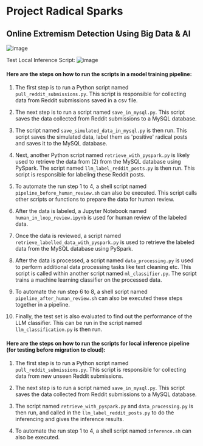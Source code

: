 # Project Radical Sparks
## Online Extremism Detection Using Big Data & AI

![image](https://github.com/wbcmthh42/bead_pyspark/assets/104043746/b813136a-96ff-4af7-9ecf-90cf3c0c6c6a)

Test Local Inference Script:
![image](https://github.com/wbcmthh42/bead_pyspark/assets/104043746/b7fcc649-7aa6-4a69-bddd-a7749b44d50f)

#### Here are the steps on how to run the scripts in a model training pipeline:

1. The first step is to run a Python script named ``pull_reddit_submissions.py``. This script is responsible for collecting data from Reddit submissions saved in a csv file.

2. The next step is to run a script named ``save_in_mysql.py``. This script saves the data collected from Reddit submissions to a MySQL database.

3. The script named ``save_simulated_data_in_mysql.py`` is then run. This script saves the simulated data, label them as 'positive' radical posts and saves it to the MySQL database.

4. Next, another Python script named ``retrieve_with_pyspark.py`` is likely used to retrieve the data from (2) from the MySQL database using PySpark. The script named ``llm_label_reddit_posts.py`` is then run. This script is responsible for labeling these Reddit posts.

5. To automate the run step 1 to 4, a shell script named ``pipeline_before_human_review.sh`` can also be executed. This script calls other scripts or functions to prepare the data for human review.

6. After the data is labeled, a Jupyter Notebook named ``human_in_loop_review.ipynb`` is used for human review of the labeled data.

7. Once the data is reviewed, a script named ``retrieve_labelled_data_with_pyspark.py`` is used to retrieve the labeled data from the MySQL database using PySpark.

8. After the data is processed, a script named ``data_processing.py`` is used to perform additional data processing tasks like text cleaning etc. This script is called within another script named ``ml_classifier.py``. The script trains a machine learning classifier on the processed data.

9. To automate the run step 6 to 8, a shell script named ``pipeline_after_human_review.sh`` can also be executed these steps together in a pipeline.

10. Finally, the test set is also evaluated to find out the performance of the LLM classifier. This can be run in the script named ``llm_classification.py`` is then run.

#### Here are the steps on how to run the scripts for local inference pipeline (for testing before migration to cloud):

1. The first step is to run a Python script named ``pull_reddit_submissions.py``. This script is responsible for collecting data from new unseen Reddit submissions.

2. The next step is to run a script named ``save_in_mysql.py``. This script saves the data collected from Reddit submissions to a MySQL database.

3. The script named ``retrieve_with_pyspark.py`` and ``data_processing.py`` is then run, and called in the ``llm_label_reddit_posts.py`` to do the inferencing and gives the inference results.

4. To automate the run step 1 to 4, a shell script named ``inference.sh`` can also be executed.
